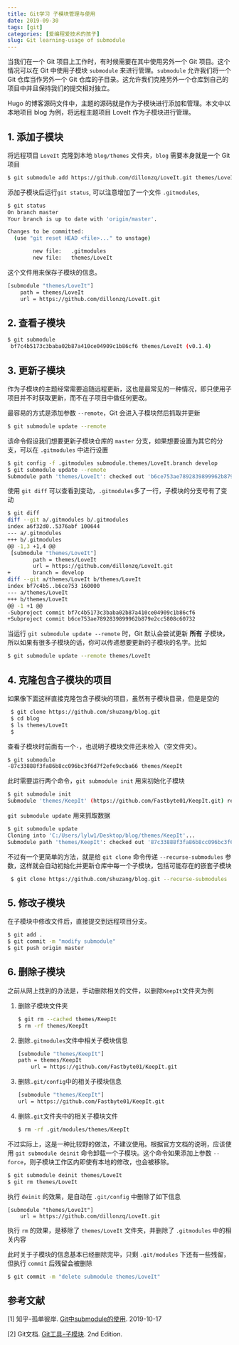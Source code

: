 ```yaml
---
title: Git学习 子模块管理与使用
date: 2019-09-30
tags: [git]
categories: [爱编程爱技术的孩子]
slug: Git learning-usage of submodule
---
```


当我们在一个 Git 项目上工作时，有时候需要在其中使用另外一个 Git 项目。这个情况可以在 Git 中使用子模块 `submodule` 来进行管理。`submodule` 允许我们将一个 Git 仓库当作另外一个 Git 仓库的子目录。这允许我们克隆另外一个仓库到自己的项目中并且保持我们的提交相对独立。

Hugo 的博客源码文件中，主题的源码就是作为子模块进行添加和管理。本文中以本地项目 blog 为例，将远程主题项目 LoveIt 作为子模块进行管理。

## 1. 添加子模块

将远程项目 `LoveIt` 克隆到本地 `blog/themes` 文件夹，`blog` 需要本身就是一个 Git 项目

```bash
$ git submodule add https://github.com/dillonzq/LoveIt.git themes/LoveIt
```

添加子模块后运行`git status`, 可以注意增加了一个文件 `.gitmodules`,

```bash
$ git status
On branch master
Your branch is up to date with 'origin/master'.

Changes to be committed:
  (use "git reset HEAD <file>..." to unstage)

        new file:   .gitmodules
        new file:   themes/LoveIt
```

这个文件用来保存子模块的信息。

```bash
[submodule "themes/LoveIt"]
	path = themes/LoveIt
	url = https://github.com/dillonzq/LoveIt.git
```

## 2. 查看子模块

```bash
$ git submodule
 bf7c4b5173c3baba02b87a410ce04909c1b86cf6 themes/LoveIt (v0.1.4)
```

## 3. 更新子模块

作为子模块的主题经常需要追随远程更新，这也是最常见的一种情况，即只使用子项目并不时获取更新，而不在子项目中做任何更改。

最容易的方式是添加参数 `--remote`，Git 会进入子模块然后抓取并更新

```bash
$ git submodule update --remote
```

该命令假设我们想要更新子模块仓库的 `master` 分支，如果想要设置为其它的分支，可以在 `.gitmodules` 中进行设置

```bash
$ git config -f .gitmodules submodule.themes/LoveIt.branch develop
$ git submodule update --remote
Submodule path 'themes/LoveIt': checked out 'b6ce753ae7892839899962b879e2cc5808c60732'
```

使用 `git diff` 可以查看到变动，`.gitmodules`多了一行，子模块的分支号有了变动

```bash
$ git diff
diff --git a/.gitmodules b/.gitmodules
index a6f32d0..5376abf 100644
--- a/.gitmodules
+++ b/.gitmodules
@@ -1,3 +1,4 @@
 [submodule "themes/LoveIt"]
        path = themes/LoveIt
        url = https://github.com/dillonzq/LoveIt.git
+       branch = develop
diff --git a/themes/LoveIt b/themes/LoveIt
index bf7c4b5..b6ce753 160000
--- a/themes/LoveIt
+++ b/themes/LoveIt
@@ -1 +1 @@
-Subproject commit bf7c4b5173c3baba02b87a410ce04909c1b86cf6
+Subproject commit b6ce753ae7892839899962b879e2cc5808c60732
```

当运行 `git submodule update --remote` 时，Git 默认会尝试更新 **所有** 子模块， 所以如果有很多子模块的话，你可以传递想要更新的子模块的名字。比如

```bash
$ git submodule update --remote themes/LoveIt
```



## 4. 克隆包含子模块的项目

如果像下面这样直接克隆包含子模块的项目，虽然有子模块目录，但是是空的

```bash
 $ git clone https://github.com/shuzang/blog.git
 $ cd blog
 $ ls themes/LoveIt
 $
```

查看子模块时前面有一个`-`，也说明子模块文件还未检入（空文件夹）。

```bash
$ git submodule
-87c33888f3fa86b8cc096bc3f6d7f2efe9ccba66 themes/KeepIt
```

此时需要运行两个命令，`git submodule init` 用来初始化子模块

```bash
$ git submodule init
Submodule 'themes/KeepIt' (https://github.com/Fastbyte01/KeepIt.git) registered for path 'themes/KeepIt'
```

 `git submodule update` 用来抓取数据

```bash
$ git submodule update
Cloning into 'C:/Users/lylw1/Desktop/blog/themes/KeepIt'...
Submodule path 'themes/KeepIt': checked out '87c33888f3fa86b8cc096bc3f6d7f2efe9ccba66'
```

不过有一个更简单的方法，就是给 `git clone` 命令传递 `--recurse-submodules` 参数，这样就会自动初始化并更新仓库中每一个子模块，包括可能存在的嵌套子模块

```bash
 $ git clone https://github.com/shuzang/blog.git --recurse-submodules
```

## 5. 修改子模块

在子模块中修改文件后，直接提交到远程项目分支。

```bash
$ git add .
$ git commit -m "modify submodule"
$ git push origin master
```

## 6. 删除子模块

之前从网上找到的办法是，手动删除相关的文件，以删除`KeepIt`文件夹为例

1.  删除子模块文件夹
    
    ```bash
    $ git rm --cached themes/KeepIt
	$ rm -rf themes/KeepIt
    ```
    
1.  删除`.gitmodules`文件中相关子模块信息
    
    ```bash
    [submodule "themes/KeepIt"]
	path = themes/KeepIt
    	url = https://github.com/Fastbyte01/KeepIt.git
    ```
    
1.  删除`.git/config`中的相关子模块信息
    
    ```bash
    [submodule "themes/KeepIt"]
	url = https://github.com/Fastbyte01/KeepIt.git
    ```
    
1.  删除`.git`文件夹中的相关子模块文件
    
    ```bash
    $ rm -rf .git/modules/themes/KeepIt
    ```
    

不过实际上，这是一种比较野的做法，不建议使用。根据官方文档的说明，应该使用 `git submodule deinit` 命令卸载一个子模块。这个命令如果添加上参数 `--force`，则子模块工作区内即使有本地的修改，也会被移除。

```bash
$ git submodule deinit themes/LoveIt
$ git rm themes/LoveIt
```

执行 `deinit` 的效果，是自动在 `.git/config` 中删除了如下信息

```
[submodule "themes/LoveIt"]
	url = https://github.com/dillonzq/LoveIt.git
```

执行 `rm` 的效果，是移除了 `themes/LoveIt` 文件夹，并删除了 `.gitmodules` 中的相关内容

此时关于子模块的信息基本已经删除完毕，只剩 `.git/modules` 下还有一些残留，但执行 `commit` 后残留会被删除

```bash
$ git commit -m "delete submodule themes/LoveIt"
```

## 参考文献

[1] 知乎-孤单彼岸. [Git中submodule的使用](https://zhuanlan.zhihu.com/p/87053283?utm_source=cn.ticktick.task&utm_medium=social&utm_oi=1153472097597743104). 2019-10-17

[2] Git文档. [Git工具-子模块](https://git-scm.com/book/zh/v2/Git-工具-子模块). 2nd Edition.

